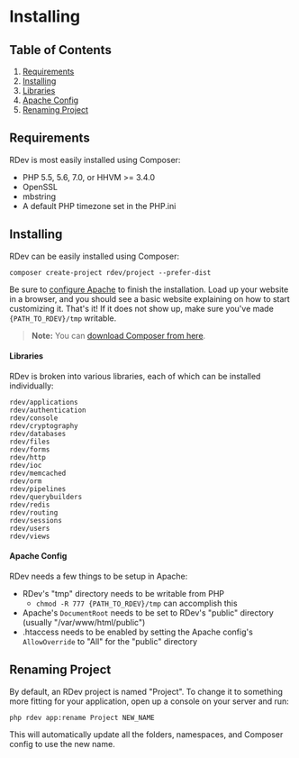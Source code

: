 # Installing

## Table of Contents
1. [Requirements](#requirements)
2. [Installing](#installing)
  1. [Libraries](#libraries)
  2. [Apache Config](#apache-config)
3. [Renaming Project](#renaming-project)

<h2 id="requirements">Requirements</h2>
RDev is most easily installed using Composer:

* PHP 5.5, 5.6, 7.0, or HHVM >= 3.4.0
* OpenSSL
* mbstring
* A default PHP timezone set in the PHP.ini

<h2 id="installing">Installing</h2>
RDev can be easily installed using Composer:

```
composer create-project rdev/project --prefer-dist
```

Be sure to [configure Apache](#apache-config) to finish the installation.  Load up your website in a browser, and you should see a basic website explaining on how to start customizing it.  That's it!  If it does not show up, make sure you've made `{PATH_TO_RDEV}/tmp` writable.

> **Note:** You can <a href="https://getcomposer.org/download/" target="_blank">download Composer from here</a>.

<h4 id="libraries">Libraries</h4>
RDev is broken into various libraries, each of which can be installed individually:

```
rdev/applications
rdev/authentication
rdev/console
rdev/cryptography
rdev/databases
rdev/files
rdev/forms
rdev/http
rdev/ioc
rdev/memcached
rdev/orm
rdev/pipelines
rdev/querybuilders
rdev/redis
rdev/routing
rdev/sessions
rdev/users
rdev/views
```

<h4 id="apache-config">Apache Config</h4>
RDev needs a few things to be setup in Apache:

* RDev's "tmp" directory needs to be writable from PHP
  * `chmod -R 777 {PATH_TO_RDEV}/tmp` can accomplish this
* Apache's `DocumentRoot` needs to be set to RDev's "public" directory (usually "/var/www/html/public")
* .htaccess needs to be enabled by setting the Apache config's `AllowOverride` to "All" for the "public" directory

<h2 id="renaming-project">Renaming Project</h2>
By default, an RDev project is named "Project".  To change it to something more fitting for your application, open up a console on your server and run:

```
php rdev app:rename Project NEW_NAME
```

This will automatically update all the folders, namespaces, and Composer config to use the new name.
